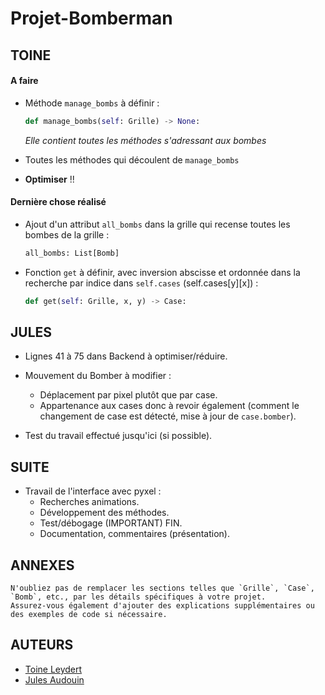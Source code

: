 # Projet-Bomberman

## TOINE


#### A faire

- Méthode `manage_bombs` à définir :
  ```python
  def manage_bombs(self: Grille) -> None:
  ```
  *Elle contient toutes les méthodes s'adressant aux bombes*

- Toutes les méthodes qui découlent de `manage_bombs`

- **Optimiser** !!
#### Dernière chose réalisé

- Ajout d'un attribut `all_bombs` dans la grille qui recense toutes les bombes de la grille :
  ```python
  all_bombs: List[Bomb]
  ```


- Fonction `get` à définir, avec inversion abscisse et ordonnée dans la recherche par indice dans `self.cases` (self.cases[y][x]) :
  ```python
  def get(self: Grille, x, y) -> Case:
  ```

## JULES

- Lignes 41 à 75 dans Backend à optimiser/réduire.

- Mouvement du Bomber à modifier :
  - Déplacement par pixel plutôt que par case.
  - Appartenance aux cases donc à revoir également (comment le changement de case est détecté, mise à jour de `case.bomber`).

- Test du travail effectué jusqu'ici (si possible).

## SUITE

- Travail de l'interface avec pyxel :
  - Recherches animations.
  - Développement des méthodes.
  - Test/débogage (IMPORTANT) FIN.
  - Documentation, commentaires (présentation).

## ANNEXES

```
N'oubliez pas de remplacer les sections telles que `Grille`, `Case`, `Bomb`, etc., par les détails spécifiques à votre projet. 
Assurez-vous également d'ajouter des explications supplémentaires ou des exemples de code si nécessaire.
```
## AUTEURS

- [Toine Leydert](https://github.com/ToineLey)
- [Jules Audouin](https://github.com/juesaudouin)

